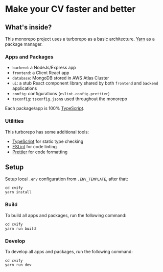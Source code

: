 # Make your CV faster and better

## What's inside?

This monorepo project uses a turborepo as a basic architecture. [Yarn](https://classic.yarnpkg.com/lang/en/) as a package manager.

### Apps and Packages

- `backend`: a NodeJs/Express app
- `frontend`: a Client React app
- `database`: MongoDB stored in AWS Atlas Cluster
- `ui`: a stub React component library shared by both `frontend` and `backend` applications
- `config`: configurations (`eslint-config-prettier`)
- `tsconfig`: `tsconfig.json`s used throughout the monorepo

Each package/app is 100% [TypeScript](https://www.typescriptlang.org/).

### Utilities

This turborepo has some additional tools:

- [TypeScript](https://www.typescriptlang.org/) for static type checking
- [ESLint](https://eslint.org/) for code linting
- [Prettier](https://prettier.io) for code formatting

## Setup

Setup local `.env` configuration from `.ENV_TEMPLATE`, after that:
```
cd cvify
yarn install
```

### Build

To build all apps and packages, run the following command:

```
cd cvify
yarn run build
```

### Develop

To develop all apps and packages, run the following command:

```
cd cvify
yarn run dev
```
